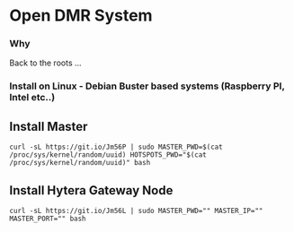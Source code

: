 # Open DMR System #

### Why ###
Back to the roots ... 

### Install on Linux - Debian Buster based systems (Raspberry PI, Intel etc..) ###

## Install Master ##
```console
curl -sL https://git.io/Jm56P | sudo MASTER_PWD=$(cat /proc/sys/kernel/random/uuid) HOTSPOTS_PWD="$(cat /proc/sys/kernel/random/uuid)" bash
```

## Install Hytera Gateway Node ##
```console
curl -sL https://git.io/Jm56L | sudo MASTER_PWD="" MASTER_IP="" MASTER_PORT="" bash
```
